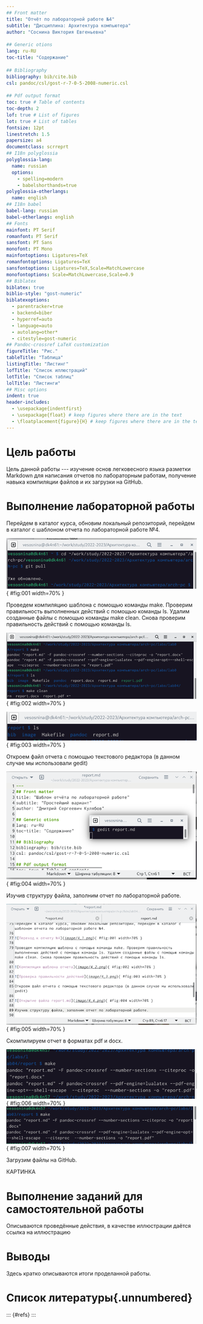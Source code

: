 ```yaml
---
## Front matter
title: "Отчёт по лабораторной работе №4"
subtitle: "Дисциплина: Архитектура компьютера"
author: "Соснина Виктория Евгеньевна"

## Generic otions
lang: ru-RU
toc-title: "Содержание"

## Bibliography
bibliography: bib/cite.bib
csl: pandoc/csl/gost-r-7-0-5-2008-numeric.csl

## Pdf output format
toc: true # Table of contents
toc-depth: 2
lof: true # List of figures
lot: true # List of tables
fontsize: 12pt
linestretch: 1.5
papersize: a4
documentclass: scrreprt
## I18n polyglossia
polyglossia-lang:
  name: russian
  options:
	- spelling=modern
	- babelshorthands=true
polyglossia-otherlangs:
  name: english
## I18n babel
babel-lang: russian
babel-otherlangs: english
## Fonts
mainfont: PT Serif
romanfont: PT Serif
sansfont: PT Sans
monofont: PT Mono
mainfontoptions: Ligatures=TeX
romanfontoptions: Ligatures=TeX
sansfontoptions: Ligatures=TeX,Scale=MatchLowercase
monofontoptions: Scale=MatchLowercase,Scale=0.9
## Biblatex
biblatex: true
biblio-style: "gost-numeric"
biblatexoptions:
  - parentracker=true
  - backend=biber
  - hyperref=auto
  - language=auto
  - autolang=other*
  - citestyle=gost-numeric
## Pandoc-crossref LaTeX customization
figureTitle: "Рис."
tableTitle: "Таблица"
listingTitle: "Листинг"
lofTitle: "Список иллюстраций"
lotTitle: "Список таблиц"
lolTitle: "Листинги"
## Misc options
indent: true
header-includes:
  - \usepackage{indentfirst}
  - \usepackage{float} # keep figures where there are in the text
  - \floatplacement{figure}{H} # keep figures where there are in the text
---
```


# Цель работы

Цель данной работы --- изучение основ легковесного языка разметки Markdown для написания отчетов по лабораторным работам, получение навыка компиляции файлов и их загрузки на GitHub.

# Выполнение лабораторной работы

Перейдем в каталог курса, обновим локальный репозиторий, перейдем в каталог с шаблоном отчета по лабораторной работе №4.

![Переход к отчету №4](image/4_1.png){ #fig:001 width=70% }

Проведем компиляцию шаблона с помощью команды make. Проверим правильность выполненных действий с помощью команды ls. Удалим созданные файлы с помощью команды make clean. Снова проверим правильность действий с помощью команды ls.

![Компиляция шаблона отчета](image/4_2.png){ #fig:002 width=70% }

![Проверка правильности действий](image/4_3.png){ #fig:003 width=70% }

Откроем файл отчета с помощью текстового редактора (в данном случае мы использовали gedit)

![Открытие файла report.md](image/4_4.png){ #fig:004 width=70% }

Изучив структуру файла, заполним отчет по лабораторной работе.

![Заполнение отчета](image/4_5.png){ #fig:005 width=70% }

Скомпилируем отчет в форматах pdf и docx.

![Комптляция отчета](image/4_6.png){ #fig:006 width=70% }
![Проверка](image/4_7.png){ #fig:007 width=70% }

Загрузим файлы на GitHub.

КАРТИНКА

# Выполнение заданий для самостоятельной работы

Описываются проведённые действия, в качестве иллюстрации даётся ссылка на иллюстрацию

# Выводы

Здесь кратко описываются итоги проделанной работы.

# Список литературы{.unnumbered}

::: {#refs}
:::
